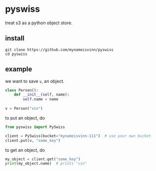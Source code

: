 # pyswiss
treat s3 as a python object store.

## install
```
git clone https://github.com/mynameisvinn/pyswiss
cd pyswiss
```

## example
we want to save `v`, an object.
```python
class Person():
    def __init__(self, name):
        self.name = name
        
v = Person("vin")
```
to put an object, do
```python
from pyswiss import PySwiss

client = PySwiss(bucket="mynameisvinn-111")  # use your own bucket
client.put(v, "some_key")
```
to get an object, do
```python
my_object = client.get("some_key")
print(my_object.name)  # prints "vin"
```